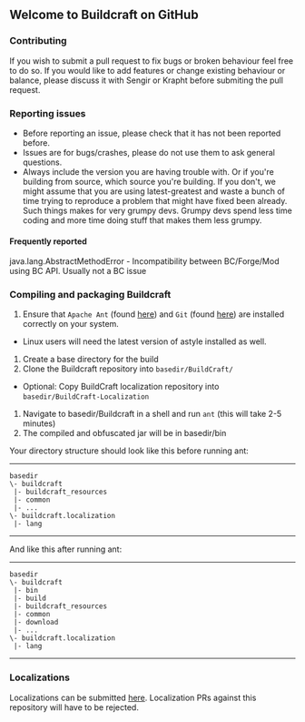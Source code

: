 ## Welcome to Buildcraft on GitHub

### Contributing
If you wish to submit a pull request to fix bugs or broken behaviour feel free to do so. If you would like to add 
features or change existing behaviour or balance, please discuss it with Sengir or Krapht before submiting the pull request.

### Reporting issues
* Before reporting an issue, please check that it has not been reported before.
* Issues are for bugs/crashes, please do not use them to ask general questions.
* Always include the version you are having trouble with. Or if you're building from source, which source you're building.
If you don't, we might assume that you are using latest-greatest and waste a bunch of time trying to reproduce 
a problem that might have fixed been already. Such things makes for very grumpy devs. Grumpy devs spend 
less time coding and more time doing stuff that makes them less grumpy.

#### Frequently reported
java.lang.AbstractMethodError - Incompatibility between BC/Forge/Mod using BC API. Usually not a BC issue

### Compiling and packaging Buildcraft
1. Ensure that `Apache Ant` (found [here](http://ant.apache.org/)) and `Git` (found [here](http://git-scm.com/)) are installed correctly on your system.
 * Linux users will need the latest version of astyle installed as well.
1. Create a base directory for the build
1. Clone the Buildcraft repository into `basedir/BuildCraft/`
 * Optional: Copy BuildCraft localization repository into `basedir/BuildCraft-Localization`
1. Navigate to basedir/Buildcraft in a shell and run `ant` (this will take 2-5 minutes)
1. The compiled and obfuscated jar will be in basedir/bin

Your directory structure should look like this before running ant:
***

    basedir
    \- buildcraft
     |- buildcraft_resources
     |- common
     |- ...
    \- buildcraft.localization
     |- lang

***

And like this after running ant:
***

    basedir
    \- buildcraft
     |- bin
     |- build
     |- buildcraft_resources
     |- common
     |- download
     |- ...
    \- buildcraft.localization
     |- lang

***

### Localizations

Localizations can be submitted [here](https://github.com/BuildCraft/BuildCraft-Localization). Localization PRs against
this repository will have to be rejected.
